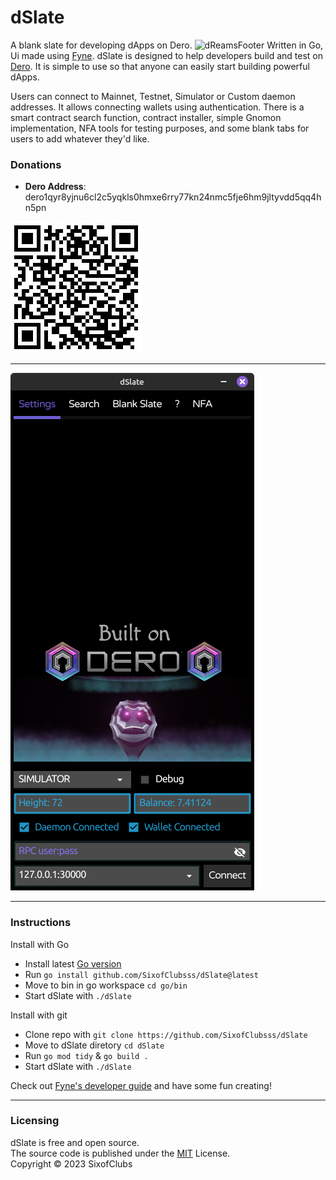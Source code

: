 # dSlate
A blank slate for developing dApps on Dero.
![dReamsFooter](https://user-images.githubusercontent.com/84689659/170848755-d2cb4933-df2b-46f9-80e6-4349621871a3.png)
Written in Go, Ui made using [Fyne](https://fyne.io/). dSlate is designed to help developers build and test on [Dero](https://dero.io/). It is simple to use so that anyone can easily start building powerful dApps.

Users can connect to Mainnet, Testnet, Simulator or Custom daemon addresses. It allows connecting wallets using authentication. There is a smart contract search function, contract installer, simple Gnomon implementation, NFA tools for testing purposes, and some blank tabs for users to add whatever they'd like. 
### Donations
- **Dero Address**: dero1qyr8yjnu6cl2c5yqkls0hmxe6rry77kn24nmc5fje6hm9jltyvdd5qq4hn5pn

![DeroDonations](https://raw.githubusercontent.com/SixofClubsss/dreamdappsite/main/assets/DeroDonations.jpg)

---

![dSlateMain](https://raw.githubusercontent.com/SixofClubsss/dSlate/main/images/screenshot.png)

--- 

### Instructions
Install with Go
- Install latest [Go version](https://go.dev/doc/install)
- Run `go install github.com/SixofClubsss/dSlate@latest`
- Move to bin in go workspace `cd go/bin`
- Start dSlate with `./dSlate`

Install with git
- Clone repo with `git clone https://github.com/SixofClubsss/dSlate`
- Move to dSlate diretory `cd dSlate`
- Run `go mod tidy` & `go build .`
- Start dSlate with `./dSlate`

Check out [Fyne's developer guide](https://developer.fyne.io/) and have some fun creating!

---

### Licensing
dSlate is free and open source.     
The source code is published under the [MIT](https://github.com/SixofClubsss/dSlate/blob/main/LICENSE) License.     
Copyright © 2023 SixofClubs     

